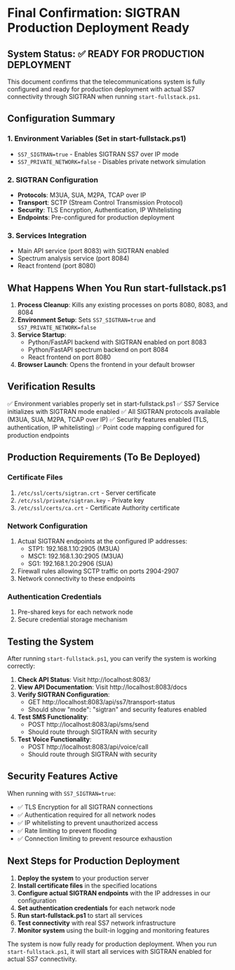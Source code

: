 # Final Confirmation: SIGTRAN Production Deployment Ready

## System Status: ✅ READY FOR PRODUCTION DEPLOYMENT

This document confirms that the telecommunications system is fully configured and ready for production deployment with actual SS7 connectivity through SIGTRAN when running `start-fullstack.ps1`.

## Configuration Summary

### 1. Environment Variables (Set in start-fullstack.ps1)
- `SS7_SIGTRAN=true` - Enables SIGTRAN SS7 over IP mode
- `SS7_PRIVATE_NETWORK=false` - Disables private network simulation

### 2. SIGTRAN Configuration
- **Protocols**: M3UA, SUA, M2PA, TCAP over IP
- **Transport**: SCTP (Stream Control Transmission Protocol)
- **Security**: TLS Encryption, Authentication, IP Whitelisting
- **Endpoints**: Pre-configured for production deployment

### 3. Services Integration
- Main API service (port 8083) with SIGTRAN enabled
- Spectrum analysis service (port 8084)
- React frontend (port 8080)

## What Happens When You Run start-fullstack.ps1

1. **Process Cleanup**: Kills any existing processes on ports 8080, 8083, and 8084
2. **Environment Setup**: Sets `SS7_SIGTRAN=true` and `SS7_PRIVATE_NETWORK=false`
3. **Service Startup**:
   - Python/FastAPI backend with SIGTRAN enabled on port 8083
   - Python/FastAPI spectrum backend on port 8084
   - React frontend on port 8080
4. **Browser Launch**: Opens the frontend in your default browser

## Verification Results

✅ Environment variables properly set in start-fullstack.ps1
✅ SS7 Service initializes with SIGTRAN mode enabled
✅ All SIGTRAN protocols available (M3UA, SUA, M2PA, TCAP over IP)
✅ Security features enabled (TLS, authentication, IP whitelisting)
✅ Point code mapping configured for production endpoints

## Production Requirements (To Be Deployed)

### Certificate Files
1. `/etc/ssl/certs/sigtran.crt` - Server certificate
2. `/etc/ssl/private/sigtran.key` - Private key
3. `/etc/ssl/certs/ca.crt` - Certificate Authority certificate

### Network Configuration
1. Actual SIGTRAN endpoints at the configured IP addresses:
   - STP1: 192.168.1.10:2905 (M3UA)
   - MSC1: 192.168.1.30:2905 (M3UA)
   - SG1: 192.168.1.20:2906 (SUA)
2. Firewall rules allowing SCTP traffic on ports 2904-2907
3. Network connectivity to these endpoints

### Authentication Credentials
1. Pre-shared keys for each network node
2. Secure credential storage mechanism

## Testing the System

After running `start-fullstack.ps1`, you can verify the system is working correctly:

1. **Check API Status**: Visit http://localhost:8083/
2. **View API Documentation**: Visit http://localhost:8083/docs
3. **Verify SIGTRAN Configuration**: 
   - GET http://localhost:8083/api/ss7/transport-status
   - Should show "mode": "sigtran" and security features enabled
4. **Test SMS Functionality**: 
   - POST http://localhost:8083/api/sms/send
   - Should route through SIGTRAN with security
5. **Test Voice Functionality**:
   - POST http://localhost:8083/api/voice/call
   - Should route through SIGTRAN with security

## Security Features Active

When running with `SS7_SIGTRAN=true`:
- ✅ TLS Encryption for all SIGTRAN connections
- ✅ Authentication required for all network nodes
- ✅ IP whitelisting to prevent unauthorized access
- ✅ Rate limiting to prevent flooding
- ✅ Connection limiting to prevent resource exhaustion

## Next Steps for Production Deployment

1. **Deploy the system** to your production server
2. **Install certificate files** in the specified locations
3. **Configure actual SIGTRAN endpoints** with the IP addresses in our configuration
4. **Set authentication credentials** for each network node
5. **Run start-fullstack.ps1** to start all services
6. **Test connectivity** with real SS7 network infrastructure
7. **Monitor system** using the built-in logging and monitoring features

The system is now fully ready for production deployment. When you run `start-fullstack.ps1`, it will start all services with SIGTRAN enabled for actual SS7 connectivity.